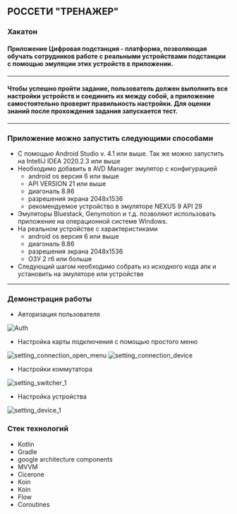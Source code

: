 ## РОССЕТИ "ТРЕНАЖЕР" 
### Хакатон
#### Приложение Цифровая подстанция - платформа, позволяющая обучать сотрудников работе с реальными устройствами подстанции с помощью эмуляции этих устройств в приложении. 

--------

#### Чтобы успешно пройти задание, пользователь должен выполнить все настройки устройств и соединить их между собой, а приложение самостоятельно проверит правильность настройки. Для оценки знаний после прохождения задания запускается тест.

--------

### Приложение можно запустить следующими способами
 * С помощью Android Studio v. 4.1 или выше. Так же можно запустить на  IntelliJ IDEA 2020.2.3 или выше
 * Необходимо добавить в AVD Manager эмулятор с конфигурацией
    * android os версия 6 или выше 
    * API VERSION 21 или выше  
    * диагональ 8.86
    * разрешения экрана  2048x1536 
    * рекомендуемое устройство в эмуляторе NEXUS 9 API 29
 * Эмуляторы Bluestack, Genymotion и т.д. позволяют использовать приложение на операционной системе Windows.
 * На реальном устройстве с характеристиками
     * android os версия 6 или выше 
     * диагональ 8.86
     * разрешения экрана  2048x1536 
     * ОЗУ 2 гб или больше
* Следующий шагом необходимо собрать из исходного кода апк и установить на эмуляторе или устройстве 

--------

### Демонстрация работы
* Авторизация пользователя

![Auth](https://github.com/askont/RosEdu/blob/master/image/auth.png)

* Настройка карты подключения с помощью простого меню

![setting_connection_open_menu](https://github.com/askont/RosEdu/blob/master/image/setting_connection_open_menu.png)
![setting_connection_device](https://github.com/askont/RosEdu/blob/master/image/setting_connection_device.png)
 
* Настройки коммутатора
  
![setting_switcher_1](https://github.com/askont/RosEdu/blob/master/image/setting_switcher_1.png)
  
* Настройка устройства 

![setting_device_1](https://github.com/askont/RosEdu/blob/master/image/setting_device_1.png)

  
### Стек технологий 
* Kotlin
* Gradle
* google architecture components
* MVVM
* Cicerone
* Koin
* Koin
* Flow
* Coroutines